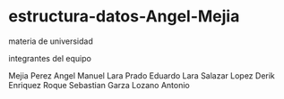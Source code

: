 # estructura-datos-Angel-Mejia
materia de universidad

integrantes del equipo

Mejia Perez Angel Manuel
Lara Prado Eduardo Lara
Salazar Lopez Derik
Enriquez Roque Sebastian
Garza Lozano Antonio
